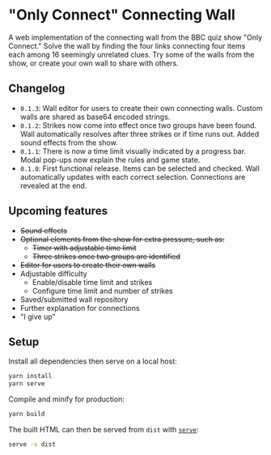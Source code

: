 # "Only Connect" Connecting Wall

A web implementation of the connecting wall from the BBC quiz show "Only Connect."
Solve the wall by finding the four links connecting four items each among 16 seemingly unrelated clues.
Try some of the walls from the show, or create your own wall to share with others.

## Changelog

- `0.1.3`: Wall editor for users to create their own connecting walls. Custom walls are shared as base64 encoded strings.
- `0.1.2`: Strikes now come into effect once two groups have been found. Wall automatically resolves after three strikes or if time runs out. Added sound effects from the show.
- `0.1.1`: There is now a time limit visually indicated by a progress bar. Modal pop-ups now explain the rules and game state.
- `0.1.0`: First functional release. Items can be selected and checked. Wall automatically updates with each correct selection. Connections are revealed at the end.

## Upcoming features

- ~~Sound effects~~
- ~~Optional elements from the show for extra pressure, such as:~~
  - ~~Timer with adjustable time limit~~
  - ~~Three strikes once two groups are identified~~
- ~~Editor for users to create their own walls~~
- Adjustable difficulty
  - Enable/disable time limit and strikes
  - Configure time limit and number of strikes
- Saved/submitted wall repository
- Further explanation for connections
- "I give up"

## Setup

Install all dependencies then serve on a local host:

```bash
yarn install
yarn serve
```

Compile and minify for production:

```bash
yarn build
```

The built HTML can then be served from `dist` with [`serve`](https://www.npmjs.com/package/serve):

```bash
serve -s dist
```
